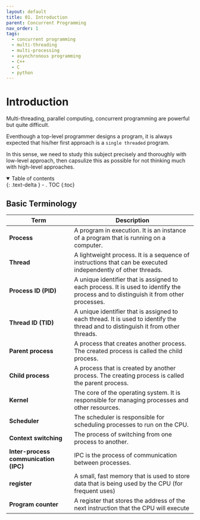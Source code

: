 ```yaml
---
layout: default
title: 01. Introduction
parent: Concurrent Programming
nav_order: 1
tags: 
  - concurrent programming
  - multi-threading
  - multi-processing
  - asynchronous programming
  - C++
  - C
  - python
---
```


# Introduction

Multi-threading, parallel computing, concurrent programming are powerful but quite difficult. 

Eventhough a top-level programmer designs a program, it is always expected that his/her first approach is a `single threaded` program.    

In this sense, we need to study this subject precisely and thoroughly with low-level approach, then capsulize this as possible for not thinking much with high-level approaches. 


<details open markdown="block">
  <summary>
    Table of contents
  </summary>
  {: .text-delta }
- . TOC
{:toc}
</details>


## Basic Terminology
   


| Term | Description |
|---|---|
| **Process** | A program in execution. It is an instance of a program that is running on a computer. |
| **Thread** | A lightweight process. It is a sequence of instructions that can be executed independently of other threads. |
| **Process ID (PID)** | A unique identifier that is assigned to each process. It is used to identify the process and to distinguish it from other processes. |
| **Thread ID (TID)** | A unique identifier that is assigned to each thread. It is used to identify the thread and to distinguish it from other threads. |
| **Parent process** | A process that creates another process. The created process is called the child process. |
| **Child process** | A process that is created by another process. The creating process is called the parent process. |
| **Kernel** | The core of the operating system. It is responsible for managing processes and other resources. |
| **Scheduler** | The scheduler is responsible for scheduling processes to run on the CPU. |
| **Context switching** | The process of switching from one process to another. |
| **Inter-process communication (IPC)** | IPC is the process of communication between processes. |
| **register** | A small, fast memory that is used to store data that is being used by the CPU (for frequent uses)|
| **Program counter** | A register that stores the address of the next instruction that the CPU will execute |   

